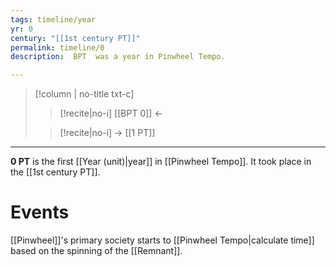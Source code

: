 ```yaml
---
tags: timeline/year 
yr: 0
century: "[[1st century PT]]"
permalink: timeline/0
description:  BPT  was a year in Pinwheel Tempo.

---
```

>[!column | no-title txt-c]
>>[!recite|no-i] [[BPT 0]] ←
>
>> [!recite|no-i] → [[1 PT]]

---
**0 PT** is the first [[Year (unit)|year]] in [[Pinwheel Tempo]].  It took place in the [[1st century PT]]. 

# Events
[[Pinwheel]]'s primary society starts to [[Pinwheel Tempo|calculate time]] based on the spinning of the [[Remnant]].